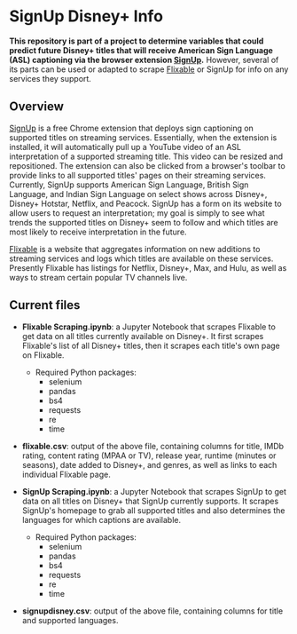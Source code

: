 # SignUp Disney+ Info

**This repository is part of a project to determine variables that could predict future Disney+ titles that will receive American Sign Language (ASL) captioning via the browser extension [SignUp](signupcaptions.com).**
However, several of its parts can be used or adapted to scrape [Flixable](flixable.com) or SignUp for info on any services they support.

## Overview

[SignUp](signupcaptions.com) is a free Chrome extension that deploys sign captioning on supported titles on streaming services. Essentially, when the extension is installed, it will automatically pull up a YouTube video of an ASL interpretation of a supported streaming title. This video can be resized and repositioned. The extension can also be clicked from a browser's toolbar to provide links to all supported titles' pages on their streaming services. Currently, SignUp supports American Sign Language, British Sign Language, and Indian Sign Language on select shows across Disney+, Disney+ Hotstar, Netflix, and Peacock.
SignUp has a form on its website to allow users to request an interpretation; my goal is simply to see what trends the supported titles on Disney+ seem to follow and which titles are most likely to receive interpretation in the future.

[Flixable](flixable.com) is a website that aggregates information on new additions to streaming services and logs which titles are available on these services. Presently Flixable has listings for Netflix, Disney+, Max, and Hulu, as well as ways to stream certain popular TV channels live.

## Current files

* **Flixable Scraping.ipynb**: a Jupyter Notebook that scrapes Flixable to get data on all titles currently available on Disney+. It first scrapes Flixable's list of all Disney+ titles, then it scrapes each title's own page on Flixable.
  * Required Python packages:
    * selenium
    * pandas
    * bs4
    * requests
    * re
    * time
* **flixable.csv**: output of the above file, containing columns for title, IMDb rating, content rating (MPAA or TV), release year, runtime (minutes or seasons), date added to Disney+, and genres, as well as links to each individual Flixable page.

* **SignUp Scraping.ipynb**: a Jupyter Notebook that scrapes SignUp to get data on all titles on Disney+ that SignUp currently supports. It scrapes SignUp's homepage to grab all supported titles and also determines the languages for which captions are available.
  * Required Python packages:
    * selenium
    * pandas
    * bs4
    * requests
    * re
    * time
* **signupdisney.csv**: output of the above file, containing columns for title and supported languages.
